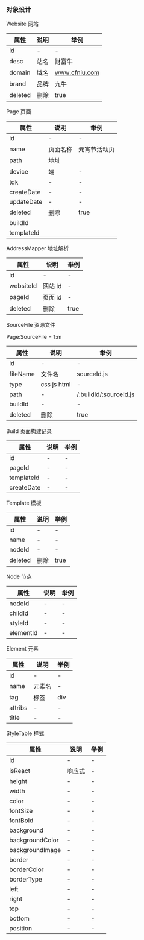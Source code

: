 ### 对象设计

Website 网站

| 属性    | 说明 | 举例          |
| ------- | ---- | ------------- |
| id      | -    | -             |
| desc    | 站名 | 财富牛        |
| domain  | 域名 | www.cfniu.com |
| brand   | 品牌 | 九牛          |
| deleted | 删除 | true          |

Page 页面

| 属性       | 说明     | 举例         |
| ---------- | -------- | ------------ |
| id         | -        | -            |
| name       | 页面名称 | 元宵节活动页 |
| path       | 地址     |              |
| device     | 端       | -            |
| tdk        | -        | -            |
| createDate | -        | -            |
| updateDate | -        | -            |
| deleted    | 删除     | true         |
| buildId    |          |              |
| templateId |          |              |

AddressMapper 地址解析

| 属性      | 说明    | 举例 |
| --------- | ------- | ---- |
| id        | -       | -    |
| websiteId | 网站 id | -    |
| pageId    | 页面 id | -    |
| deleted   | 删除    | true |

SourceFile 资源文件

Page:SourceFile = 1:m

| 属性     | 说明        | 举例                   |
| -------- | ----------- | ---------------------- |
| id       | -           | -                      |
| fileName | 文件名      | sourceId.js            |
| type     | css js html | -                      |
| path     | -           | /:buildId/:sourceId.js |
| buildId  | -           | -                      |
| deleted  | 删除        | true                   |

Build 页面构建记录

| 属性       | 说明 | 举例 |
| ---------- | ---- | ---- |
| id         | -    | -    |
| pageId     | -    | -    |
| templateId | -    | -    |
| createDate | -    | -    |

Template 模板

| 属性    | 说明 | 举例 |
| ------- | ---- | ---- |
| id      | -    | -    |
| name    | -    | -    |
| nodeId  | -    | -    |
| deleted | 删除 | true |

Node 节点

| 属性      | 说明 | 举例 |
| --------- | ---- | ---- |
| nodeId    | -    | -    |
| childId   | -    | -    |
| styleId   | -    | -    |
| elementId | -    | -    |

Element 元素

| 属性    | 说明   | 举例 |
| ------- | ------ | ---- |
| id      | -      | -    |
| name    | 元素名 | -    |
| tag     | 标签   | div  |
| attribs | -      | -    |
| title   | -      | -    |

StyleTable 样式

| 属性            | 说明   | 举例 |
| --------------- | ------ | ---- |
| id              | -      | -    |
| isReact         | 响应式 | -    |
| height          | -      | -    |
| width           | -      | -    |
| color           | -      | -    |
| fontSize        | -      | -    |
| fontBold        | -      | -    |
| background      | -      | -    |
| backgroundColor | -      | -    |
| backgroundImage | -      | -    |
| border          | -      | -    |
| borderColor     | -      | -    |
| borderType      | -      | -    |
| left            | -      | -    |
| right           | -      | -    |
| top             | -      | -    |
| bottom          | -      | -    |
| position        | -      | -    |
